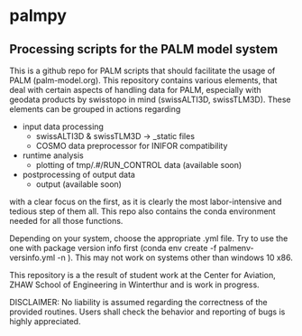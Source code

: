 # palmpy

Processing scripts for the PALM model system
-------------

This is a github repo for PALM scripts that should facilitate the usage of PALM (palm-model.org). This repository contains various elements, that deal with certain aspects of handling data for PALM, especially with geodata products by swisstopo in mind (swissALTI3D, swissTLM3D). These elements can be grouped in actions regarding

  - input data processing
      - swissALTI3D & swissTLM3D -> <id>_static files
      - COSMO data preprocessor for INIFOR compatibility
  - runtime analysis
      - plotting of tmp/<id>.#/RUN_CONTROL data (available soon)
  - postprocessing of output data
      - output (available soon)

with a clear focus on the first, as it is clearly the most labor-intensive and tedious step of them all. This repo also contains the conda environment needed for all those functions.

Depending on your system, choose the appropriate <env>.yml file. Try to use the one with package version info first (conda env create -f palmenv-versinfo.yml -n <newname>). This may not work on systems other than windows 10 x86.

This repository is a the result of student work at the Center for Aviation, ZHAW School of Engineering in Winterthur and is work in progress. 




DISCLAIMER: No liability is assumed regarding the correctness of the provided routines. Users shall check the behavior and reporting of bugs is highly appreciated.
